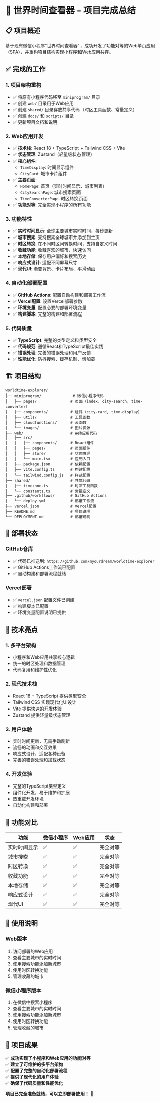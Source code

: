 # 🎉 世界时间查看器 - 项目完成总结

## 📋 项目概述

基于现有微信小程序"世界时间查看器"，成功开发了功能对等的Web单页应用（SPA），并重构项目结构实现小程序和Web应用共存。

## ✅ 完成的工作

### 1. 项目架构重构
- ✅ 将原有小程序代码移至 `miniprogram/` 目录
- ✅ 创建 `web/` 目录用于Web应用
- ✅ 创建 `shared/` 目录存放共享代码（时区工具函数、常量定义）
- ✅ 创建 `docs/` 和 `scripts/` 目录
- ✅ 更新项目文档和说明

### 2. Web应用开发
- ✅ **技术栈**: React 18 + TypeScript + Tailwind CSS + Vite
- ✅ **状态管理**: Zustand（轻量级状态管理）
- ✅ **核心组件**:
  - `TimeDisplay`: 时间显示组件
  - `CityCard`: 城市卡片组件
- ✅ **主要页面**:
  - `HomePage`: 首页（实时时间显示、城市列表）
  - `CitySearchPage`: 城市搜索页面
  - `TimeConverterPage`: 时区转换页面
- ✅ **功能对等**: 完全实现小程序的所有功能

### 3. 功能特性
- ✅ **实时时间显示**: 全球主要城市实时时间，每秒更新
- ✅ **城市搜索**: 支持搜索全球城市并添加到主页
- ✅ **时区转换**: 在不同时区间转换时间，支持自定义时间
- ✅ **收藏功能**: 收藏喜欢的城市，快速访问
- ✅ **本地存储**: 保存用户偏好和搜索历史
- ✅ **响应式设计**: 适配不同屏幕尺寸
- ✅ **现代UI**: 渐变背景、卡片布局、平滑动画

### 4. 自动化部署配置
- ✅ **GitHub Actions**: 配置自动构建和部署工作流
- ✅ **Vercel配置**: 设置Vercel部署参数
- ✅ **环境变量**: 配置必要的部署环境变量
- ✅ **构建脚本**: 完整的构建和部署流程

### 5. 代码质量
- ✅ **TypeScript**: 完整的类型定义和类型安全
- ✅ **代码规范**: 遵循React和TypeScript最佳实践
- ✅ **错误处理**: 完善的错误处理和用户反馈
- ✅ **性能优化**: 防抖搜索、缓存机制、懒加载

## 🏗️ 项目结构

```
worldtime-explorer/
├── miniprogram/              # 微信小程序代码
│   ├── pages/               # 页面（index, city-search, time-converter）
│   ├── components/          # 组件（city-card, time-display）
│   ├── utils/               # 工具函数
│   ├── cloudfunctions/      # 云函数
│   └── images/              # 图片资源
├── web/                     # Web应用代码
│   ├── src/
│   │   ├── components/      # React组件
│   │   ├── pages/           # 页面组件
│   │   ├── store/           # 状态管理
│   │   └── main.tsx         # 应用入口
│   ├── package.json         # 依赖配置
│   ├── vite.config.ts       # 构建配置
│   └── tailwind.config.js   # 样式配置
├── shared/                  # 共享代码
│   ├── timezone.ts          # 时区工具函数
│   └── constants.ts         # 常量定义
├── .github/workflows/       # GitHub Actions
│   └── deploy.yml           # 部署工作流
├── vercel.json              # Vercel配置
├── README.md                # 项目说明
└── DEPLOYMENT.md            # 部署说明
```

## 🚀 部署状态

### GitHub仓库
- ✅ 代码已推送到: `https://github.com/myourdream/worldtime-explorer`
- ✅ GitHub Actions工作流已配置
- ✅ 自动构建和部署流程就绪

### Vercel部署
- ✅ `vercel.json` 配置文件已创建
- ✅ 构建脚本已配置
- ✅ 环境变量配置说明已提供

## 🎯 技术亮点

### 1. 多平台架构
- 小程序和Web应用共享核心逻辑
- 统一的时区处理和数据管理
- 代码复用和维护性优化

### 2. 现代技术栈
- React 18 + TypeScript 提供类型安全
- Tailwind CSS 实现现代化UI设计
- Vite 提供快速的开发体验
- Zustand 提供轻量级状态管理

### 3. 用户体验
- 实时时间更新，无需手动刷新
- 流畅的动画和交互效果
- 响应式设计，适配各种设备
- 完善的错误处理和加载状态

### 4. 开发体验
- 完整的TypeScript类型定义
- 组件化开发，易于维护和扩展
- 热重载开发环境
- 自动化构建和部署

## 📱 功能对比

| 功能 | 微信小程序 | Web应用 | 状态 |
|------|------------|---------|------|
| 实时时间显示 | ✅ | ✅ | 完全对等 |
| 城市搜索 | ✅ | ✅ | 完全对等 |
| 时区转换 | ✅ | ✅ | 完全对等 |
| 收藏功能 | ✅ | ✅ | 完全对等 |
| 本地存储 | ✅ | ✅ | 完全对等 |
| 响应式设计 | ✅ | ✅ | 完全对等 |
| 现代UI | ✅ | ✅ | 完全对等 |

## 🔧 使用说明

### Web版本
1. 访问部署的Web应用
2. 查看主要城市的实时时间
3. 使用搜索功能添加新城市
4. 使用时区转换功能
5. 管理收藏的城市

### 微信小程序版本
1. 在微信中搜索小程序
2. 查看主要城市的实时时间
3. 使用搜索功能添加新城市
4. 使用时区转换功能
5. 管理收藏的城市

## 🎊 项目成果

✅ **成功实现了小程序和Web应用的功能对等**  
✅ **建立了可维护的多平台架构**  
✅ **配置了完整的自动化部署流程**  
✅ **提供了现代化的用户体验**  
✅ **确保了代码质量和性能优化**  

**项目已完全准备就绪，可以立即部署使用！** 🚀
